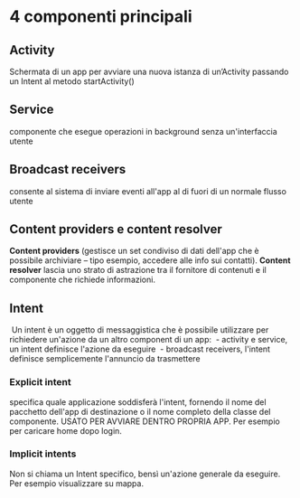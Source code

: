 # 4 componenti principali
## Activity 
Schermata di un app
per avviare una nuova istanza di un’Activity passando un Intent al metodo startActivity()
## Service 
componente che esegue operazioni in background senza un'interfaccia utente
## Broadcast receivers
consente al sistema di inviare eventi all'app al di fuori di un normale flusso utente

## Content providers e content resolver
**Content providers** (gestisce un set condiviso di dati dell'app che è possibile archiviare – tipo esempio, accedere alle info sui contatti).
**Content resolver** lascia uno strato di astrazione tra il fornitore di contenuti e il componente che richiede informazioni.

## Intent
 Un intent è un oggetto di messaggistica che è possibile utilizzare per richiedere un'azione da un altro component di un app:
 - activity e service, un intent definisce l'azione da eseguire
 - broadcast receivers, l'intent definisce semplicemente l'annuncio da trasmettere
### Explicit intent
specifica quale applicazione soddisferà l'intent, fornendo il nome del pacchetto dell'app di destinazione o il nome completo della classe del componente. USATO PER AVVIARE DENTRO PROPRIA APP. Per esempio per caricare home dopo login.
### Implicit intents 
Non si chiama un Intent specifico, bensì  un'azione generale da eseguire. Per esempio visualizzare su mappa.